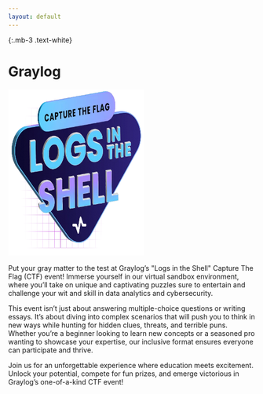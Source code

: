 ```yaml
---
layout: default
---
```


{:.mb-3 .text-white}
# Graylog
<img src="/assets/img/sponsors/CTFLogsintheShellLogo1920w.png" alt="Graylog" style="height:339px;  width:276px;" class="mt-2">

Put your gray matter to the test at Graylog’s "Logs in the Shell" Capture The Flag (CTF) event! Immerse yourself in our virtual sandbox environment, where you’ll take on unique and captivating puzzles sure to entertain and challenge your wit and skill in data analytics and cybersecurity.

This event isn’t just about answering multiple-choice questions or writing essays. It’s about diving into complex scenarios that will push you to think in new ways while hunting for hidden clues, threats, and terrible puns. Whether you’re a beginner looking to learn new concepts or a seasoned pro wanting to showcase your expertise, our inclusive format ensures everyone can participate and thrive.

Join us for an unforgettable experience where education meets excitement. Unlock your potential, compete for fun prizes, and emerge victorious in Graylog’s one-of-a-kind CTF event!
